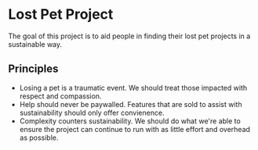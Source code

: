 # Lost Pet Project

The goal of this project is to aid people in finding their lost pet projects in a sustainable way.

## Principles

- Losing a pet is a traumatic event. We should treat those impacted with respect and compassion.
- Help should never be paywalled. Features that are sold to assist with sustainability should only offer convienence.
- Complexity counters sustainability. We should do what we're able to ensure the project can continue to run with as little effort and overhead as possible.

